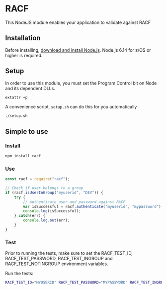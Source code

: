 # RACF
This NodeJS module enables your application to validate against RACF

## Installation

<!--
This is a [Node.js](https://nodejs.org/en/) module available through the
[npm registry](https://www.npmjs.com/).
-->

Before installing, [download and install Node.js](https://developer.ibm.com/node/sdk/ztp/).
Node.js 6.14 for z/OS or higher is required.

## Setup

In order to use this module, you must set the Program Control bit on Node and its dependent DLLs.

```bash
extattr +p
```

A convenience script, `setup.sh` can do this for you automatically

```bash
./setup.sh
```

## Simple to use

### Install

```bash
npm install racf
```

### Use

```js
const racf = require("racf");

// Check if user belongs to a group
if (racf.isUserInGroup("myuserid", "DEV")) {
	try {
		// Authenticate user and password against RACF
        var isSuccessful = racf.authenticate("myuserid", "mypassword");
        console.log(isSuccessful);
	} catch(err) {
		console.log.out(err);
	}
}
```

### Test
Prior to running the tests, make sure to set the RACF_TEST_ID, RACF_TEST_PASSWORD, RACF_TEST_INGROUP and RACF_TEST_NOTINGROUP environment variables.

Run the tests:
```bash
RACF_TEST_ID="MYUSERID" RACF_TEST_PASSWORD="MYPASSWORD" RACF_TEST_INGROUP="DEV_REALGROUP" RACF_TEST_NOTINGROUP="DEVFAKEGROUP" npm test
```

